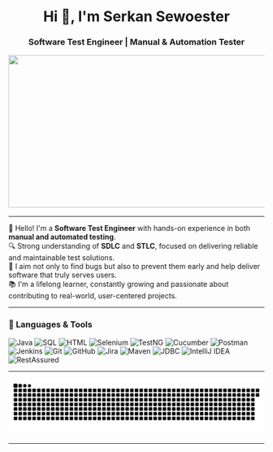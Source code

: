 <h1 align="center">Hi 👋, I'm Serkan Sewoester</h1>
<h3 align="center">Software Test Engineer | Manual & Automation Tester</h3>

<div align="center">
    <img src="https://media.giphy.com/media/qgQUggAC3Pfv687qPC/giphy.gif" width="600" height="300"/>
</div>




---

👋 Hello! I'm a **Software Test Engineer** with hands-on experience in both **manual and automated testing**.  
🔍 Strong understanding of **SDLC** and **STLC**, focused on delivering reliable and maintainable test solutions.  
🚀 I aim not only to find bugs but also to prevent them early and help deliver software that truly serves users.  
📚 I'm a lifelong learner, constantly growing and passionate about contributing to real-world, user-centered projects.

---

### 🧰 Languages & Tools

![Java](https://img.shields.io/badge/Java-%23ED8B00.svg?style=flat&logo=java&logoColor=white)
![SQL](https://img.shields.io/badge/SQL-%2300748F.svg?style=flat&logo=mysql&logoColor=white)
![HTML](https://img.shields.io/badge/HTML5-%23E34F26.svg?style=flat&logo=html5&logoColor=white)
![Selenium](https://img.shields.io/badge/Selenium-%2343B02A.svg?style=flat&logo=selenium&logoColor=white)
![TestNG](https://img.shields.io/badge/TestNG-%23F14336.svg?style=flat)
![Cucumber](https://img.shields.io/badge/Cucumber-%23197A32.svg?style=flat)
![Postman](https://img.shields.io/badge/Postman-%23FF6C37.svg?style=flat&logo=postman&logoColor=white)
![Jenkins](https://img.shields.io/badge/Jenkins-%2300A98F.svg?style=flat&logo=jenkins&logoColor=white)
![Git](https://img.shields.io/badge/Git-%23F05032.svg?style=flat&logo=git&logoColor=white)
![GitHub](https://img.shields.io/badge/GitHub-%23121011.svg?style=flat&logo=github&logoColor=white)
![Jira](https://img.shields.io/badge/Jira-%230052CC.svg?style=flat&logo=jira&logoColor=white)
![Maven](https://img.shields.io/badge/Maven-C71A36.svg?style=flat&logo=apachemaven&logoColor=white)
![JDBC](https://img.shields.io/badge/JDBC-007396.svg?style=flat&logo=oracle&logoColor=white)
![IntelliJ IDEA](https://img.shields.io/badge/IntelliJ%20IDEA-000000.svg?style=flat&logo=intellijidea&logoColor=white)
![RestAssured](https://img.shields.io/badge/RestAssured-6DB33F.svg?style=flat&logo=java&logoColor=white)

---

![snake gif](https://github.com/SerkanSewoester/SerkanSewoester/blob/output/github-snake-dark.svg)

---
